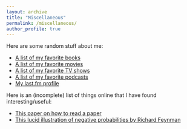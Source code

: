 ```yaml
---
layout: archive
title: "Miscellaneous"
permalink: /miscellaneous/
author_profile: true
---
```

Here are some random stuff about me:

- [A list of my favorite books](./../books)
- [A list of my favorite movies](./../movies)
- [A list of my favorite TV shows](./../tv-shows)
- [A list of my favorite podcasts](./../podcasts)
- [My last.fm profile](https://www.last.fm/user/wrahool)

Here is an (incomplete) list of things online that I have found interesting/useful:

- [This paper on how to read a paper](/files/keshav-read-paper.pdf/)
- [This lucid illustration of negative probabilities by Richard Feynman](/files/)









<!--stackedit_data:
eyJoaXN0b3J5IjpbODAwNDY2Njc1LDE1NjU0MzcyNzMsLTY3ND
AwMjQ4OV19
-->